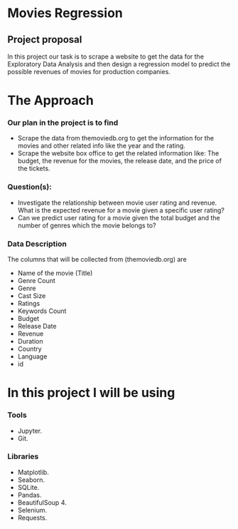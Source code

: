 # Movies Regression

## Project proposal

In this project our task is to scrape a website to get the data for the Exploratory Data Analysis and then design a regression model to predict the possible revenues of movies for production companies. 


The Approach
============

### Our plan in the project is to find

- Scrape the data from themoviedb.org to get the information for the movies and other related info like the year and the rating.
- Scrape the website box office to get the related information like:
The budget, the revenue for the movies, the release date, and the price of the tickets. 


### Question(s):
- Investigate the relationship between movie user rating and revenue. What is the expected revenue for a movie given a specific user rating?
- Can we predict user rating for a movie given the total budget and the number of genres which the movie belongs to?
### Data Description

The columns that will be collected from (themoviedb.org) are

- Name of the movie (Title)
-	Genre Count
-	Genre
-	Cast Size
-	Ratings
-	Keywords Count
-	Budget
-	Release Date	
-	Revenue
-	Duration
-	Country
-	Language
-	id


In this project I will be using
=======================

### Tools
-	Jupyter.
-	Git.

### Libraries

-	Matplotlib.
-	Seaborn.
-	SQLite.
-	Pandas.
-	BeautifulSoup 4.
-	Selenium. 
-	Requests.
